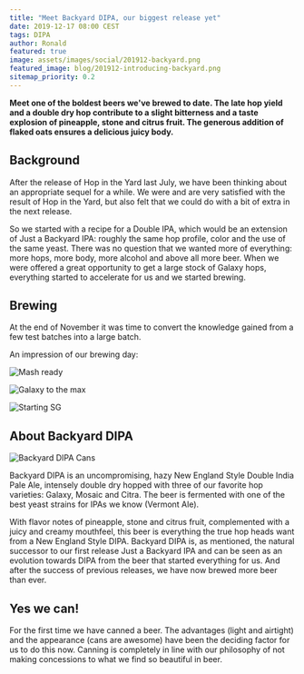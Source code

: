 ```yaml
---
title: "Meet Backyard DIPA, our biggest release yet"
date: 2019-12-17 08:00 CEST
tags: DIPA
author: Ronald
featured: true
image: assets/images/social/201912-backyard.png
featured_image: blog/201912-introducing-backyard.png
sitemap_priority: 0.2
---
```

__Meet one of the boldest beers we've brewed to date. The late hop yield and a double dry hop contribute to a slight bitterness and a taste explosion of pineapple, stone and citrus fruit. The generous addition of flaked oats ensures a delicious juicy body.__

## Background

After the release of Hop in the Yard last July, we have been thinking about an appropriate sequel for a while. We were and are very satisfied with the result of Hop in the Yard, but also felt that we could do with a bit of extra in the next release.

So we started with a recipe for a Double IPA, which would be an extension of Just a Backyard IPA: roughly the same hop profile, color and the use of the same yeast.
There was no question that we wanted more of everything: more hops, more body, more alcohol and above all more beer. When we were offered a great opportunity to get a large stock of Galaxy hops, everything started to accelerate for us and we started brewing.

## Brewing

At the end of November it was time to convert the knowledge gained from a few test batches into a large batch.

An impression of our brewing day:

![Mash ready](/assets/images/blog/201912-brewday-1.jpg)

![Galaxy to the max](/assets/images/blog/201912-brewday-2.jpg)

![Starting SG](/assets/images/blog/201912-brewday-3.jpg)

## About Backyard DIPA

![Backyard DIPA Cans](/assets/images/blog/201912-backyard-can.png)

Backyard DIPA is an uncompromising, hazy New England Style Double India Pale Ale, intensely double dry hopped with three of our favorite hop varieties: Galaxy, Mosaic and Citra. The beer is fermented with one of the best yeast strains for IPAs we know (Vermont Ale).

With flavor notes of pineapple, stone and citrus fruit, complemented with a juicy and creamy mouthfeel, this beer is everything the true hop heads want from a New England Style DIPA. Backyard DIPA is, as mentioned, the natural successor to our first release Just a Backyard IPA and can be seen as an evolution towards DIPA from the beer that started everything for us. And after the success of previous releases, we have now brewed more beer than ever.

## Yes we can!

For the first time we have canned a beer. The advantages (light and airtight) and the appearance (cans are awesome) have been the deciding factor for us to do this now. Canning is completely in line with our philosophy of not making concessions to what we find so beautiful in beer.
